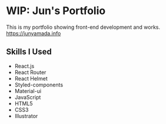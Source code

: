 #  WIP: Jun's Portfolio
This is my portfolio showing front-end development and works.
https://junyamada.info

## Skills I Used
- React.js
- React Router
- React Helmet
- Styled-components
- Material-ui
- JavaScript
- HTML5
- CSS3
- Illustrator
